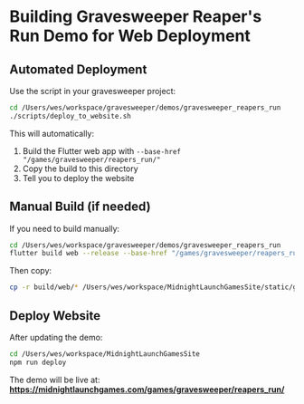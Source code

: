 # Building Gravesweeper Reaper's Run Demo for Web Deployment

## Automated Deployment

Use the script in your gravesweeper project:

```bash
cd /Users/wes/workspace/gravesweeper/demos/gravesweeper_reapers_run
./scripts/deploy_to_website.sh
```

This will automatically:
1. Build the Flutter web app with `--base-href "/games/gravesweeper/reapers_run/"`
2. Copy the build to this directory
3. Tell you to deploy the website

## Manual Build (if needed)

If you need to build manually:

```bash
cd /Users/wes/workspace/gravesweeper/demos/gravesweeper_reapers_run
flutter build web --release --base-href "/games/gravesweeper/reapers_run/"
```

Then copy:
```bash
cp -r build/web/* /Users/wes/workspace/MidnightLaunchGamesSite/static/games/gravesweeper/reapers_run/
```

## Deploy Website

After updating the demo:
```bash
cd /Users/wes/workspace/MidnightLaunchGamesSite
npm run deploy
```

The demo will be live at: **https://midnightlaunchgames.com/games/gravesweeper/reapers_run/**

